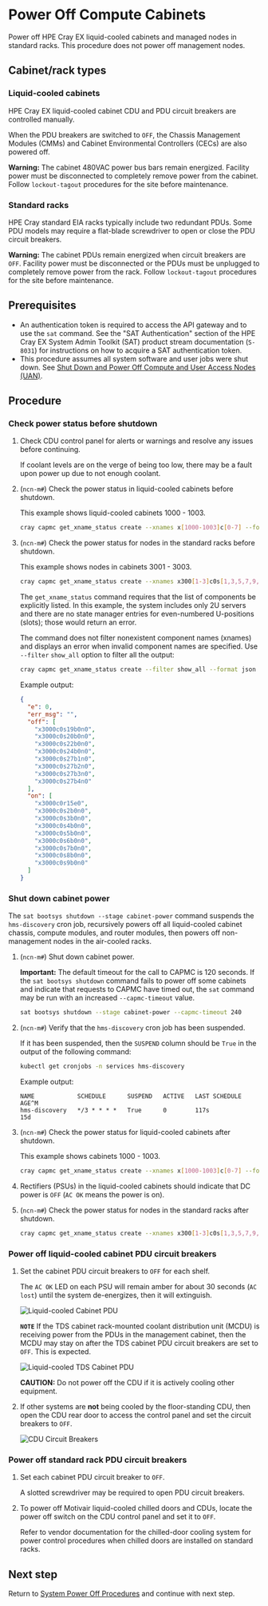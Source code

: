 # Power Off Compute Cabinets

Power off HPE Cray EX liquid-cooled cabinets and managed nodes in standard racks. This procedure does not power off management nodes.

## Cabinet/rack types

### Liquid-cooled cabinets

HPE Cray EX liquid-cooled cabinet CDU and PDU circuit breakers are controlled manually.

When the PDU breakers are switched to `OFF`, the Chassis Management Modules \(CMMs\) and Cabinet Environmental Controllers \(CECs\) are also powered off.

**Warning:** The cabinet 480VAC power bus bars remain energized. Facility power must be disconnected to completely remove power from the cabinet. Follow `lockout-tagout` procedures for the site before maintenance.

### Standard racks

HPE Cray standard EIA racks typically include two redundant PDUs. Some PDU models may require a flat-blade screwdriver to open or close the PDU circuit breakers.

**Warning:** The cabinet PDUs remain energized when circuit breakers are `OFF`. Facility power must be disconnected or the PDUs must be unplugged to completely remove power from the rack. Follow
`lockout-tagout` procedures for the site before maintenance.

## Prerequisites

* An authentication token is required to access the API gateway and to use the `sat` command. See the "SAT Authentication" section of the HPE Cray EX System Admin Toolkit (SAT) product stream
  documentation (`S-8031`) for instructions on how to acquire a SAT authentication token.
* This procedure assumes all system software and user jobs were shut down. See
  [Shut Down and Power Off Compute and User Access Nodes (UAN)](Shut_Down_and_Power_Off_Compute_and_User_Access_Nodes.md).

## Procedure

### Check power status before shutdown

1. Check CDU control panel for alerts or warnings and resolve any issues before continuing.

   If coolant levels are on the verge of being too low, there may be a fault upon power up due to not enough coolant.

1. (`ncn-m#`) Check the power status in liquid-cooled cabinets before shutdown.

    This example shows liquid-cooled cabinets 1000 - 1003.

    ```bash
    cray capmc get_xname_status create --xnames x[1000-1003]c[0-7] --format json
    ```

1. (`ncn-m#`) Check the power status for nodes in the standard racks before shutdown.

    This example shows nodes in cabinets 3001 - 3003.

    ```bash
    cray capmc get_xname_status create --xnames x300[1-3]c0s[1,3,5,7,9,11,13,15,17,19,21,23,25,27,29,31,33,35]b[1-4]n0 --format json
    ```

    The `get_xname_status` command requires that the list of components be explicitly listed. In this example, the system includes only 2U servers and there are no state manager entries for even-numbered U-positions \(slots\); those would return an error.

    The command does not filter nonexistent component names \(xnames\) and displays an error when invalid component names are specified. Use `--filter` `show_all` option to filter all the output:

    ```bash
    cray capmc get_xname_status create --filter show_all --format json
    ```

    Example output:

    ```json
    {
      "e": 0,
      "err_msg": "",
      "off": [
        "x3000c0s19b0n0",
        "x3000c0s20b0n0",
        "x3000c0s22b0n0",
        "x3000c0s24b0n0",
        "x3000c0s27b1n0",
        "x3000c0s27b2n0",
        "x3000c0s27b3n0",
        "x3000c0s27b4n0"
      ],
      "on": [
        "x3000c0r15e0",
        "x3000c0s2b0n0",
        "x3000c0s3b0n0",
        "x3000c0s4b0n0",
        "x3000c0s5b0n0",
        "x3000c0s6b0n0",
        "x3000c0s7b0n0",
        "x3000c0s8b0n0",
        "x3000c0s9b0n0"
      ]
    }
    ```

### Shut down cabinet power

The `sat bootsys shutdown --stage cabinet-power` command suspends the `hms-discovery` cron job, recursively powers off all
liquid-cooled cabinet chassis, compute modules, and router modules, then powers off non-management nodes in the air-cooled racks.

1. (`ncn-m#`) Shut down cabinet power.

    **Important:** The default timeout for the call to CAPMC is 120 seconds. If the `sat bootsys shutdown` command fails
    to power off some cabinets and indicate that requests to CAPMC have timed out, the `sat` command may be run with an increased `--capmc-timeout` value.

    ```bash
    sat bootsys shutdown --stage cabinet-power --capmc-timeout 240
    ```

1. (`ncn-m#`) Verify that the `hms-discovery` cron job has been suspended.

    If it has been suspended, then the `SUSPEND` column should be `True` in the output of the following command:

    ```bash
    kubectl get cronjobs -n services hms-discovery
    ```

    Example output:

    ```text
    NAME            SCHEDULE      SUSPEND   ACTIVE   LAST SCHEDULE   AGE^M
    hms-discovery   */3 * * * *   True      0        117s            15d
    ```

1. (`ncn-m#`) Check the power status for liquid-cooled cabinets after shutdown.

    This example shows cabinets 1000 - 1003.

    ```bash
    cray capmc get_xname_status create --xnames x[1000-1003]c[0-7] --format json
    ```

1. Rectifiers \(PSUs\) in the liquid-cooled cabinets should indicate that DC power is `OFF` \(`AC OK` means the power is on\).

1. (`ncn-m#`) Check the power status for nodes in the standard racks after shutdown.

    ```bash
    cray capmc get_xname_status create --xnames x300[1-3]c0s[1,3,5,7,9,11,13,15,17,19,21,23,25,27,29,31,33,35]b[1-4]n0 --format json
    ```

### Power off liquid-cooled cabinet PDU circuit breakers

1. Set the cabinet PDU circuit breakers to `OFF` for each shelf.

    The `AC OK` LED on each PSU will remain amber for about 30 seconds \(`AC lost`\) until the system de-energizes, then it will extinguish.

    ![Liquid-cooled Cabinet PDU](../../img/operations/Liquid_Cooled_Cabinet_PDU.svg)

    **`NOTE`** If the TDS cabinet rack-mounted coolant distribution unit \(MCDU\) is receiving power from the PDUs in the management cabinet, then the MCDU may stay on after the TDS cabinet PDU
    circuit breakers are set to `OFF`. This is expected.

    ![Liquid-cooled TDS Cabinet PDU](../../img/operations/Liquid_Cooled_TDS_Cabinet_PDU.svg)

    **CAUTION:** Do not power off the CDU if it is actively cooling other equipment.

1. If other systems are **not** being cooled by the floor-standing CDU, then open the CDU rear door to access the control panel and set the circuit breakers to `OFF`.

    ![CDU Circuit Breakers](../../img/operations/CDU_Circuit_Breakers.png)

### Power off standard rack PDU circuit breakers

1. Set each cabinet PDU circuit breaker to `OFF`.

    A slotted screwdriver may be required to open PDU circuit breakers.

1. To power off Motivair liquid-cooled chilled doors and CDUs, locate the power off switch on the CDU control panel and set it to `OFF`.

    Refer to vendor documentation for the chilled-door cooling system for power control procedures when chilled doors are installed on standard racks.

## Next step

Return to [System Power Off Procedures](System_Power_Off_Procedures.md) and continue with next step.
